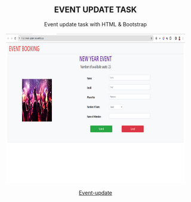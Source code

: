 <h2 align="center">EVENT UPDATE TASK </h2>

<p align="center"> Event update task with HTML & Bootstrap
<br>
 <br> <img align="center" src="./Asset/EVENT-UPDATE TASK.png" alt="" style="width: 30rem; height: 25rem" />
 <br>
 <br>
<a href="https://event-update-task.netlify.app/" target="blank">Event-update</a>
</p>
<br>
 <br>

 

